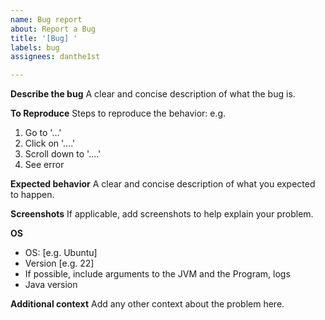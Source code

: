 ```yaml
---
name: Bug report
about: Report a Bug
title: '[Bug] '
labels: bug
assignees: danthe1st

---
```


**Describe the bug**
A clear and concise description of what the bug is.

**To Reproduce**
Steps to reproduce the behavior:
e.g.
1. Go to '...'
2. Click on '....'
3. Scroll down to '....'
4. See error


**Expected behavior**
A clear and concise description of what you expected to happen.

**Screenshots**
If applicable, add screenshots to help explain your problem.

**OS**
 - OS: [e.g. Ubuntu]
 - Version [e.g. 22]
 - If possible, include arguments to the JVM and the Program, logs
 - Java version

**Additional context**
Add any other context about the problem here.
